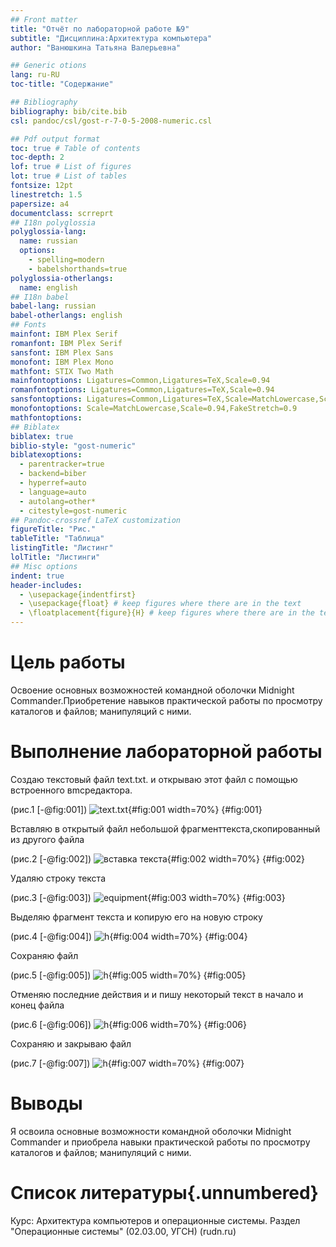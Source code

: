 ```yaml
---
## Front matter
title: "Отчёт по лабораторной работе №9"
subtitle: "Дисциплина:Архитектура компьютера"
author: "Ванюшкина Татьяна Валерьевна"

## Generic otions
lang: ru-RU
toc-title: "Содержание"

## Bibliography
bibliography: bib/cite.bib
csl: pandoc/csl/gost-r-7-0-5-2008-numeric.csl

## Pdf output format
toc: true # Table of contents
toc-depth: 2
lof: true # List of figures
lot: true # List of tables
fontsize: 12pt
linestretch: 1.5
papersize: a4
documentclass: scrreprt
## I18n polyglossia
polyglossia-lang:
  name: russian
  options:
	- spelling=modern
	- babelshorthands=true
polyglossia-otherlangs:
  name: english
## I18n babel
babel-lang: russian
babel-otherlangs: english
## Fonts
mainfont: IBM Plex Serif
romanfont: IBM Plex Serif
sansfont: IBM Plex Sans
monofont: IBM Plex Mono
mathfont: STIX Two Math
mainfontoptions: Ligatures=Common,Ligatures=TeX,Scale=0.94
romanfontoptions: Ligatures=Common,Ligatures=TeX,Scale=0.94
sansfontoptions: Ligatures=Common,Ligatures=TeX,Scale=MatchLowercase,Scale=0.94
monofontoptions: Scale=MatchLowercase,Scale=0.94,FakeStretch=0.9
mathfontoptions:
## Biblatex
biblatex: true
biblio-style: "gost-numeric"
biblatexoptions:
  - parentracker=true
  - backend=biber
  - hyperref=auto
  - language=auto
  - autolang=other*
  - citestyle=gost-numeric
## Pandoc-crossref LaTeX customization
figureTitle: "Рис."
tableTitle: "Таблица"
listingTitle: "Листинг"
lolTitle: "Листинги"
## Misc options
indent: true
header-includes:
  - \usepackage{indentfirst}
  - \usepackage{float} # keep figures where there are in the text
  - \floatplacement{figure}{H} # keep figures where there are in the text
---
```


# Цель работы

 Освоение основных возможностей командной оболочки Midnight Commander.Приобретение навыков практической работы по просмотру каталогов и файлов; манипуляций
 с ними.



# Выполнение лабораторной работы

Создаю текстовый файл text.txt. и открываю этот файл с помощью встроенного вmcредактора.

(рис.1 [-@fig:001])
![text.txt](image/1){#fig:001 width=70%}
{#fig:001}

Вставляю в открытый файл небольшой фрагменттекста,скопированный из другого файла

(рис.2 [-@fig:002])
![вставка текста](image/2){#fig:002 width=70%}
{#fig:002}

Удаляю строку текста

(рис.3 [-@fig:003])
![equipment](image/3){#fig:003 width=70%}
{#fig:003}

Выделяю фрагмент текста и копирую его на новую строку

(рис.4 [-@fig:004])
![h](image/4){#fig:004 width=70%}
{#fig:004}

Сохраняю файл

(рис.5 [-@fig:005])
![h](image/5){#fig:005 width=70%}
{#fig:005}

Отменяю последние действия и и пишу некоторый текст в начало и конец файла

(рис.6 [-@fig:006])
![h](image/6){#fig:006 width=70%}
{#fig:006}

Сохраняю и закрываю файл

(рис.7 [-@fig:007])
![h](image/7){#fig:007 width=70%}
{#fig:007}


# Выводы

Я освоила основные возможности командной оболочки Midnight Commander и приобрела навыки практической работы по просмотру каталогов и файлов; манипуляций
 с ними.
# Список литературы{.unnumbered}

Курс: Архитектура компьютеров и операционные системы. Раздел "Операционные системы" (02.03.00, УГСН) (rudn.ru)
